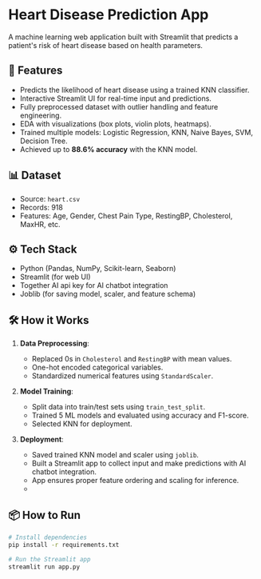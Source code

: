 # Heart Disease Prediction App

A machine learning web application built with Streamlit that predicts a patient's risk of heart disease based on health parameters.

## 🚀 Features
- Predicts the likelihood of heart disease using a trained KNN classifier.
- Interactive Streamlit UI for real-time input and predictions.
- Fully preprocessed dataset with outlier handling and feature engineering.
- EDA with visualizations (box plots, violin plots, heatmaps).
- Trained multiple models: Logistic Regression, KNN, Naive Bayes, SVM, Decision Tree.
- Achieved up to **88.6% accuracy** with the KNN model.

## 📊 Dataset
- Source: `heart.csv`
- Records: 918
- Features: Age, Gender, Chest Pain Type, RestingBP, Cholesterol, MaxHR, etc.

## ⚙️ Tech Stack
- Python (Pandas, NumPy, Scikit-learn, Seaborn)
- Streamlit (for web UI)
- Together AI api key for AI chatbot integration
- Joblib (for saving model, scaler, and feature schema)

## 🛠 How it Works
1. **Data Preprocessing**:
   - Replaced 0s in `Cholesterol` and `RestingBP` with mean values.
   - One-hot encoded categorical variables.
   - Standardized numerical features using `StandardScaler`.

2. **Model Training**:
   - Split data into train/test sets using `train_test_split`.
   - Trained 5 ML models and evaluated using accuracy and F1-score.
   - Selected KNN for deployment.

3. **Deployment**:
   - Saved trained KNN model and scaler using `joblib`.
   - Built a Streamlit app to collect input and make predictions with AI chatbot integration.
   - App ensures proper feature ordering and scaling for inference.
   - 

## 📦 How to Run

```bash
# Install dependencies
pip install -r requirements.txt

# Run the Streamlit app
streamlit run app.py
